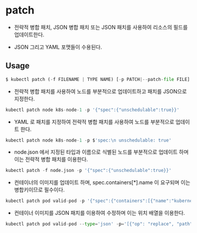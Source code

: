 # patch

- 전략적 병합 패치, JSON 병합 패치 또는 JSON 패치를 사용하여 리소스의 필드를 업데이트한다. 

- JSON 그리고 YAML 포맷들이 수용된다. 

## Usage

```py
$ kubectl patch (-f FILENAME | TYPE NAME) [-p PATCH|--patch-file FILE]
```

- 전략적 병합 패치를 사용하여 노드를 부분적으로 업데이트하고 패치를 JSON으로 지정한다. 

```py
kubectl patch node k8s-node-1 -p '{"spec":{"unschedulable":true}}'
```

- YAML 로 패치를 지정하여 전략적 병합 패치를 사용하여 노드를 부분적으로 업데이트 한다. 

```py
kubectl patch node k8s-node-1 -p $'spec:\n unschedulable: true'
```

- node.json 에서 지정된 타입과 이름으로 식별된 노드를 부분적으로 업데이트 하며 이는 전략적 병합 패치를 이용한다. 

```py
kubectl patch -f node.json -p '{"spec":{"unschedulable":true}}'
```

- 컨테이너의 이미지를 업데이트 하며, spec.containers[*].name 이 요구되며 이는 병합키이므로 필수이다.

```py
kubectl patch pod valid-pod -p '{"spec":{"containers":[{"name":"kubernetes-serve-hostname","image":"new image"}]}}'
```

- 컨테이너 이미지를 JSON 패치를 이용하여 수정하며 이는 위치 배열을 이용한다. 

```py
kubectl patch pod valid-pod --type='json' -p='[{"op": "replace", "path": "/spec/containers/0/image", "value":"new image"}]'
```
